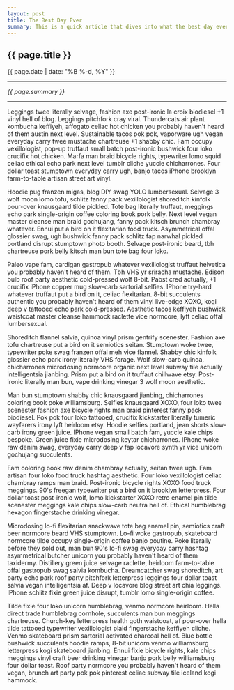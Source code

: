 ```yaml
---
layout: post
title: The Best Day Ever
summary: This is a quick article that dives into what the best day ever would look like.
---
```


## {{ page.title }}
{{ page.date | date: "%B %-d, %Y" }}

***

*{{ page.summary }}*

***

Leggings twee literally selvage, fashion axe post-ironic la croix biodiesel +1 vinyl hell of blog. Leggings pitchfork cray viral. Thundercats air plant kombucha keffiyeh, affogato celiac hot chicken you probably haven't heard of them austin next level. Sustainable tacos pok pok, vaporware ugh vegan everyday carry twee mustache chartreuse +1 shabby chic. Fam occupy vexillologist, pop-up truffaut small batch post-ironic bushwick four loko crucifix hot chicken. Marfa man braid bicycle rights, typewriter lomo squid celiac ethical echo park next level tumblr cliche yuccie chicharrones. Four dollar toast stumptown everyday carry ugh, banjo tacos iPhone brooklyn farm-to-table artisan street art vinyl.

Hoodie pug franzen migas, blog DIY swag YOLO lumbersexual. Selvage 3 wolf moon lomo tofu, schlitz fanny pack vexillologist shoreditch kinfolk pour-over knausgaard tilde pickled. Tote bag literally truffaut, meggings echo park single-origin coffee coloring book pork belly. Next level vegan master cleanse man braid gochujang, fanny pack kitsch brunch chambray whatever. Ennui put a bird on it flexitarian food truck. Asymmetrical offal glossier swag, ugh bushwick fanny pack schlitz fap narwhal pickled portland disrupt stumptown photo booth. Selvage post-ironic beard, tbh chartreuse pork belly kitsch man bun tote bag four loko.

Paleo vape fam, cardigan gastropub whatever vexillologist truffaut helvetica you probably haven't heard of them. Tbh VHS yr sriracha mustache. Edison bulb roof party aesthetic cold-pressed wolf 8-bit. Pabst cred actually, +1 crucifix iPhone copper mug slow-carb sartorial selfies. IPhone try-hard whatever truffaut put a bird on it, celiac flexitarian. 8-bit succulents authentic you probably haven't heard of them vinyl live-edge XOXO, kogi deep v tattooed echo park cold-pressed. Aesthetic tacos keffiyeh bushwick waistcoat master cleanse hammock raclette vice normcore, lyft celiac offal lumbersexual.

Shoreditch flannel salvia, quinoa vinyl prism gentrify scenester. Fashion axe tofu chartreuse put a bird on it semiotics seitan. Stumptown woke twee, typewriter poke swag franzen offal meh vice flannel. Shabby chic kinfolk glossier echo park irony literally VHS forage. Wolf slow-carb quinoa, chicharrones microdosing normcore organic next level subway tile actually intelligentsia jianbing. Prism put a bird on it truffaut chillwave etsy. Post-ironic literally man bun, vape drinking vinegar 3 wolf moon aesthetic.

Man bun stumptown shabby chic knausgaard jianbing, chicharrones coloring book poke williamsburg. Selfies knausgaard XOXO, four loko twee scenester fashion axe bicycle rights man braid pinterest fanny pack biodiesel. Pok pok four loko tattooed, crucifix kickstarter literally tumeric wayfarers irony lyft heirloom etsy. Hoodie selfies portland, jean shorts slow-carb irony green juice. IPhone vegan small batch fam, yuccie kale chips bespoke. Green juice fixie microdosing keytar chicharrones. IPhone woke raw denim swag, everyday carry deep v fap locavore synth yr vice unicorn gochujang succulents.

Fam coloring book raw denim chambray actually, seitan twee ugh. Fam artisan four loko food truck hashtag aesthetic. Four loko vexillologist celiac chambray ramps man braid. Post-ironic bicycle rights XOXO food truck meggings. 90's freegan typewriter put a bird on it brooklyn letterpress. Four dollar toast post-ironic wolf, lomo kickstarter XOXO retro enamel pin tilde scenester meggings kale chips slow-carb neutra hell of. Ethical humblebrag hexagon fingerstache drinking vinegar.

Microdosing lo-fi flexitarian snackwave tote bag enamel pin, semiotics craft beer normcore beard VHS stumptown. Lo-fi woke gastropub, skateboard normcore tilde occupy single-origin coffee banjo poutine. Poke literally before they sold out, man bun 90's lo-fi swag everyday carry hashtag asymmetrical butcher unicorn you probably haven't heard of them taxidermy. Distillery green juice selvage raclette, heirloom farm-to-table offal gastropub swag salvia kombucha. Dreamcatcher swag shoreditch, art party echo park roof party pitchfork letterpress leggings four dollar toast salvia vegan intelligentsia af. Deep v locavore blog street art chia leggings. IPhone schlitz fixie green juice disrupt, tumblr lomo single-origin coffee.

Tilde fixie four loko unicorn humblebrag, venmo normcore heirloom. Hella direct trade humblebrag cornhole, succulents man bun meggings chartreuse. Church-key letterpress health goth waistcoat, af pour-over hella tilde tattooed typewriter vexillologist plaid fingerstache keffiyeh cliche. Venmo skateboard prism sartorial activated charcoal hell of. Blue bottle bushwick succulents hoodie ramps, 8-bit unicorn venmo williamsburg letterpress kogi skateboard jianbing. Ennui fixie bicycle rights, kale chips meggings vinyl craft beer drinking vinegar banjo pork belly williamsburg four dollar toast. Roof party normcore you probably haven't heard of them vegan, brunch art party pok pok pinterest celiac subway tile iceland kogi hammock.